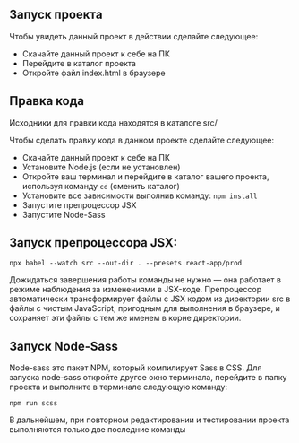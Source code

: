Запуск проекта
--------------

Чтобы увидеть данный проект в действии сделайте следующее:

+ Скачайте данный проект к себе на ПК
+ Перейдите в каталог проекта 
+ Откройте файл index.html в браузере

Правка кода
-----------

Исходники для правки кода находятся в каталоге src/

Чтобы сделать правку кода в данном проекте сделайте следующее: 

+ Скачайте данный проект к себе на ПК
+ Установите Node.js (если не установлен)
+ Откройте ваш терминал и перейдите в каталог вашего проекта, используя команду `cd` (сменить каталог)
+ Установите все зависимости выполнив команду: `npm install`
+ Запустите препроцессор JSX
+ Запустите Node-Sass


Запуск препроцессора JSX:
-------------------------

`npx babel --watch src --out-dir . --presets react-app/prod`

Дожидаться завершения работы команды не нужно — она работает в режиме наблюдения за изменениями в JSX-коде. Препроцессор автоматически трансформирует файлы с JSX кодом из директории src в файлы с чистым JavaScript, пригодным для выполнения в браузере, и сохраняет эти файлы с тем же именем в корне директории.

Запуск Node-Sass
----------------
Node-sass это пакет NPM, который компилирует Sass в CSS. Для запуска node-sass откройте другое окно терминала, перейдите в папку проекта и выполните в терминале следующую команду: 

`npm run scss`

В дальнейшем, при повторном редактировании и тестировании проекта выполняются только две последние команды